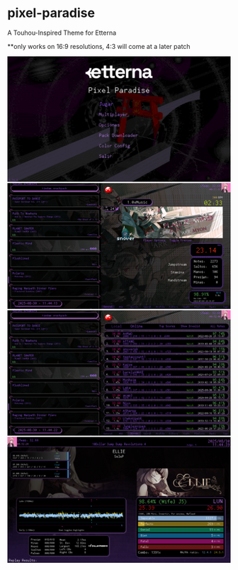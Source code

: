 # pixel-paradise
A Touhou-Inspired Theme for Etterna

**only works on 16:9 resolutions, 4:3 will come at a later patch

<img src="https://raw.githubusercontent.com/ifwas/pixel-paradise/main/Graphics/spr/screenshotexamples/1.png"/>
<img src="https://raw.githubusercontent.com/ifwas/pixel-paradise/main/Graphics/spr/screenshotexamples/2.png"/>
<img src="https://raw.githubusercontent.com/ifwas/pixel-paradise/main/Graphics/spr/screenshotexamples/3.png"/>
<img src="https://raw.githubusercontent.com/ifwas/pixel-paradise/main/Graphics/spr/screenshotexamples/4.png"/>


